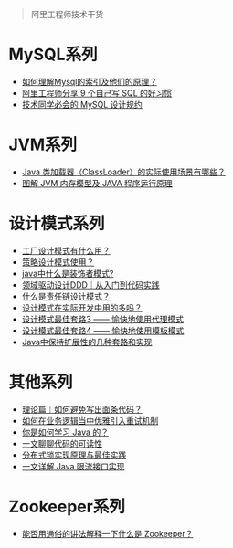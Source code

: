 <font face="幼圆">

> 阿里工程师技术干货

</font>

# MySQL系列

  - [如何理解Mysql的索引及他们的原理？](https://www.zhihu.com/question/26113830/answer/2274019227)
  - [阿里工程师分享 9 个自己写 SQL 的好习惯](https://www.zhihu.com/question/29619558/answer/1920919756)
  - [技术同学必会的 MySQL 设计规约](https://mp.weixin.qq.com/s/XC8e5iuQtfsrEOERffEZ-Q)

# JVM系列

  - [Java 类加载器（ClassLoader）的实际使用场景有哪些？](https://www.zhihu.com/question/46719811/answer/1739289578)
  - [图解 JVM 内存模型及 JAVA 程序运行原理](https://zhuanlan.zhihu.com/p/631232458)

# 设计模式系列

  - [工厂设计模式有什么用？](https://www.zhihu.com/question/24843188/answer/2690577309)
  - [策略设计模式使用？](https://www.zhihu.com/question/31162942/answer/2723018963)
  - [java中什么是装饰者模式?](https://www.zhihu.com/question/32007641/answer/2750755082)
  - [领域驱动设计DDD｜从入门到代码实践](https://zhuanlan.zhihu.com/p/633633788)
  - [什么是责任链设计模式？](https://www.zhihu.com/question/37027335/answer/2880644814)
  - [设计模式在实际开发中用的多吗？](https://www.zhihu.com/question/29477933/answer/3061179965)
  - [设计模式最佳套路3 —— 愉快地使用代理模式](https://zhuanlan.zhihu.com/p/381795745)
  - [设计模式最佳套路4 —— 愉快地使用模板模式](https://zhuanlan.zhihu.com/p/387233001)
  - [Java中保持扩展性的几种套路和实现](https://mp.weixin.qq.com/s/F42LqQncMDLQH-WWmZ28fA)

# 其他系列

  - [理论篇｜如何避免写出面条代码？](https://zhuanlan.zhihu.com/p/629830000)
  - [如何在业务逻辑当中优雅引入重试机制](https://zhuanlan.zhihu.com/p/349017775)
  - [你是如何学习 Java 的？](https://www.zhihu.com/question/265634331/answer/2360227934)
  - [一文聊聊代码的可读性](https://mp.weixin.qq.com/s/Ou-fgkOLnTKtosLSJWBf8w)
  - [分布式锁实现原理与最佳实践](https://mp.weixin.qq.com/s/JzCHpIOiFVmBoAko58ZuGw)
  - [一文详解 Java 限流接口实现](https://mp.weixin.qq.com/s/A5VYjstIDeVvizNK2HkrTQ)

# Zookeeper系列

  - [能否用通俗的讲法解释一下什么是 Zookeeper？](https://www.zhihu.com/question/65852003/answer/2172164880)
  